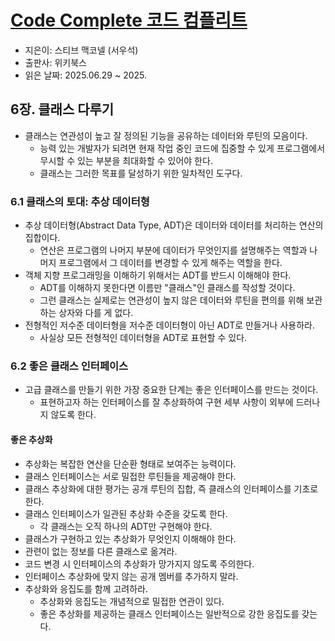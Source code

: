 # [Code Complete 코드 컴플리트](https://search.shopping.naver.com/book/catalog/32478362459?cat_id=50010921&frm=PBOKPRO&query=Code+Complete&NaPm=ct%3Dmchh3jm8%7Cci%3D7c151d6319ecadc0116fc3b9c817860c033f2c68%7Ctr%3Dboknx%7Csn%3D95694%7Chk%3D6aab9121bce2be515c85c038f2d6b7bd5a6fe006)
- 지은이: 스티브 맥코넬 (서우석)
- 출판사: 위키북스
- 읽은 날짜: 2025.06.29 ~ 2025.

## 6장. 클래스 다루기
- 클래스는 연관성이 높고 잘 정의된 기능을 공유하는 데이터와 루틴의 모음이다.
  - 능력 있는 개발자가 되려면 현재 작업 중인 코드에 집중할 수 있게 프로그램에서 무시할 수 있는 부분을 최대화할 수 있어야 한다.
  - 클래스는 그러한 목표를 달성하기 위한 일차적인 도구다.

### 6.1 클래스의 토대: 추상 데이터형
- 추상 데이터형(Abstract Data Type, ADT)은 데이터와 데이터를 처리하는 연산의 집합이다.
  - 연산은 프로그램의 나머지 부분에 데이터가 무엇인지를 설명해주는 역할과 나머지 프로그램에서 그 데이터를 변경할 수 있게 해주는 역할을 한다.
- 객체 지향 프로그래밍을 이해하기 위해서는 ADT를 반드시 이해해야 한다.
  - ADT를 이해하지 못한다면 이름만 "클래스"인 클래스를 작성할 것이다.
  - 그런 클래스는 실제로는 연관성이 높지 않은 데이터와 루틴을 편의를 위해 보관하는 상자와 다를 게 없다.
- 전형적인 저수준 데이터형을 저수준 데이터형이 아닌 ADT로 만들거나 사용하라.
  - 사실상 모든 전형적인 데이터형을 ADT로 표현할 수 있다.

### 6.2 좋은 클래스 인터페이스
- 고급 클래스를 만들기 위한 가장 중요한 단계는 좋은 인터페이스를 만드는 것이다.
  - 표현하고자 하는 인터페이스를 잘 추상화하여 구현 세부 사항이 외부에 드러나지 않도록 한다.
#### 좋은 추상화
- 추상화는 복잡한 연산을 단순환 형태로 보여주는 능력이다.
- 클래스 인터페이스는 서로 밀접한 루틴들을 제공해야 한다.
- 클래스 추상화에 대한 평가는 공개 루틴의 집합, 즉 클래스의 인터페이스를 기초로 한다.
- 클래스 인터페이스가 일관된 추상화 수준을 갖도록 한다.
  - 각 클래스는 오직 하나의 ADT만 구현해야 한다.
- 클래스가 구현하고 있는 추상화가 무엇인지 이해해야 한다.
- 관련이 없는 정보를 다른 클래스로 옮겨라.
- 코드 변경 시 인터페이스의 추상화가 망가지지 않도록 주의한다.
- 인터페이스 추상화에 맞지 않는 공개 멤버를 추가하지 말라.
- 추상화와 응집도를 함께 고려하라.
  - 추상화와 응집도는 개념적으로 밀접한 연관이 있다.
  - 좋은 추상화를 제공하는 클래스 인터페이스는 일반적으로 강한 응집도를 갖는다.